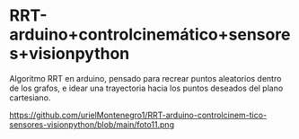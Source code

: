 # RRT-arduino+controlcinemático+sensores+visionpython
 Algoritmo RRT en arduino, pensado para recrear  puntos aleatorios dentro de los grafos, e idear una trayectoria hacia  los puntos deseados del plano cartesiano.
 
 https://github.com/urielMontenegro1/RRT-arduino-controlcinem-tico-sensores-visionpython/blob/main/foto11.png
